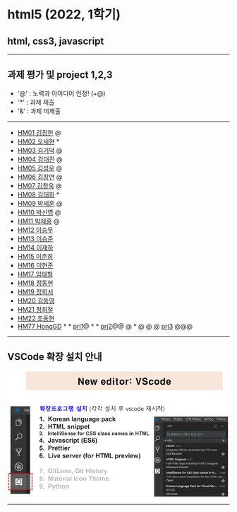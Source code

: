 # html5 (2022, 1학기)
## html, css3, javascript
---
## 과제 평가 및 project 1,2,3
- '@' : 노력과 아이디어 인정! (+@)
- '*' : 과제 제출 
- '&' : 과제 미제출 
***
- [HM01	김정헌](https://github.com/jhkedwardkim/HM01) @
- [HM02	오세현](https://github.com/Ohsaehyeon/hm02) *
- [HM03	김기덕](https://github.com/DDUCKI/hm03) @
- [HM04	강대진](https://github.com/ijdaejin/HM04) @
- [HM05	김성우](https://github.com/Gukdoli/HM05) @
- [HM06	김창연](https://github.com/ckddus/HM06) @
- [HM07	김창욱](https://github.com/HM0007/hm07) @
- [HM08	김태화](https://github.com/TAaHwa/HM08) *
- [HM09	박세훈](https://github.com/uooyas/hm09) @
- [HM10	박신영](https://github.com/zachpaul7/HM10) @
- [HM11	박제홍](https://github.com/qkrwpghd27/HM11) @
- [HM12	이승무](https://github.com/seungmoo2901/HM12) 
- [HM13	이승준](https://github.com/q1w2e3r4god/HM13)
- [HM14	이재하](https://github.com/wogk0012/hm14)
- [HM15	이준희](https://github.com/LJunHee/HM15)
- [HM16	이현준](https://github.com/junlee00/HM16)
- [HM17	임태형](https://github.com/vmvvmvvmv/HM17)
- [HM18	정동현](https://github.com/hm18donghyun/HM18)
- [HM19	정희서](https://github.com/HiSeoJeong/HM19)
- [HM20	김동영](https://github.com/badaral/HM20)
- [HM21	정희철](https://github.com/JengHC/hm21)
- [HM22 조동현](https://github.com/Jodonghyun/HM22)
- [HM77 HongGD](https://github.com/honggd/hm20) * * [prj1](http://chaos.inje.ac.kr:3030/hm/project/hm20/hm20_rpt01.html)@ * * [prj2](http://chaos.inje.ac.kr:3030/hm/project2/hm20/hm20_rpt02.html)@@ @ * @ @ @ [prj3](http://chaos.inje.ac.kr:3030/hm/project3/hm20/hm20_rpt03.html) @@@
***
## VSCode 확장 설치 안내 

![VSCode 확장 설치 안내](https://github.com/Redwoods/html5/blob/master/vscode_extensions.png)
***
